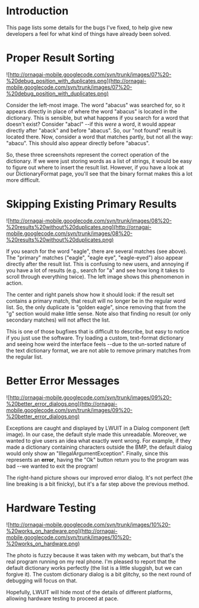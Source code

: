 # Introduction #

This page lists some details for the bugs I've fixed, to help give new developers a feel for what kind of things have already been solved.


# Proper Result Sorting #

![http://ornagai-mobile.googlecode.com/svn/trunk/images/07%20-%20debug_position_with_duplicates.png](http://ornagai-mobile.googlecode.com/svn/trunk/images/07%20-%20debug_position_with_duplicates.png)

Consider the left-most image. The word "abacus" was searched for, so it appears directly in place of where the word "abacus" is located in the dictionary. This is sensible, but what happens if you search for a word that doesn't exist? Consider "abacl" --if this _were_ a word, it would appear directly after "aback" and before "abacus". So, our "not found" result is located there. Now, consider a word that matches partly, but not all the way: "abacu". This should also appear directly before "abacus".

So, these three screenshots represent the correct operation of the dictionary. If we were just storing words as a list of strings, it would be easy to figure out where to insert the result list. However, if you have a look at our DictionaryFormat page, you'll see that the binary format makes this a lot more difficult.


# Skipping Existing Primary Results #

![http://ornagai-mobile.googlecode.com/svn/trunk/images/08%20-%20results%20without%20duplicates.png](http://ornagai-mobile.googlecode.com/svn/trunk/images/08%20-%20results%20without%20duplicates.png)

If you search for the word "eagle", there are several matches (see above). The "primary" matches ("eagle", "eagle eye", "eagle-eyed") also appear directly after the result list. This is confusing to new users, and annoying if you have a lot of results (e.g., search for "a" and see how long it takes to scroll through everything twice). The left image shows this phenomenon in action.

The center and right panels show how it should look: if the result set contains a primary match, that result will no longer be in the regular word list. So, the only duplicate is "golden eagle", since removing that from the "g" section would make little sense. Note also that finding no result (or only secondary matches) will not affect the list.

This is one of those bugfixes that is difficult to describe, but easy to notice if you just use the software. Try loading a custom, text-format dictionary and seeing how weird the interface feels --due to the un-sorted nature of the text dictionary format, we are not able to remove primary matches from the regular list.


# Better Error Messages #

![http://ornagai-mobile.googlecode.com/svn/trunk/images/09%20-%20better_error_dialogs.png](http://ornagai-mobile.googlecode.com/svn/trunk/images/09%20-%20better_error_dialogs.png)

Exceptions are caught and displayed by LWUIT in a Dialog component (left image). In our case, the default style made this unreadable. Moreover, we wanted to give users an idea what exactly went wrong. For example, if they made a dictionary containing characters outside the BMP, the default dialog would only show an "IllegalArgumentException". Finally, since this represents an **error**, having the "Ok" button return you to the program was bad --we wanted to exit the program!

The right-hand picture shows our improved error dialog. It's not perfect (the line breaking is a bit finicky), but it's a far step above the previous method.


# Hardware Testing #

![http://ornagai-mobile.googlecode.com/svn/trunk/images/10%20-%20works_on_hardware.png](http://ornagai-mobile.googlecode.com/svn/trunk/images/10%20-%20works_on_hardware.png)

The photo is fuzzy because it was taken with my webcam, but that's the real program running on my real phone. I'm pleased to report that the default dictionary works perfectly (the list is a little sluggish, but we can forgive it). The custom dictionary dialog is a bit glitchy, so the next round of debugging will focus on that.

Hopefully, LWUIT will hide most of the details of different platforms, allowing hardware testing to proceed at pace.